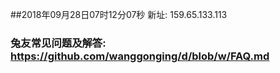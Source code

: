 ##2018年09月28日07时12分07秒 新址: 159.65.133.113
### 兔友常见问题及解答: https://github.com/wanggonging/d/blob/w/FAQ.md
